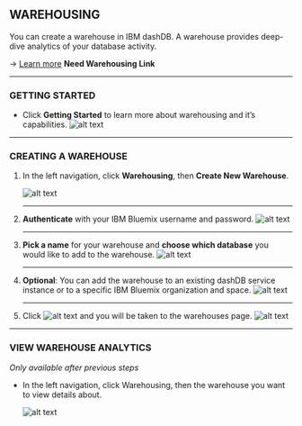 <link href="http://maxcdn.bootstrapcdn.com/font-awesome/4.2.0/css/font-awesome.min.css" rel="stylesheet">

## WAREHOUSING

You can create a warehouse in IBM dashDB. A warehouse provides deep-dive analytics of your database activity.

→ [Learn more](https://docs.cloudant.com/replication.html#undefined) **Need Warehousing Link**

---

### GETTING STARTED
* Click **Getting Started** to learn more about warehousing and it’s capabilities.
![alt text](images/visual_guide/4_warehousing/1.png)

---

### CREATING A WAREHOUSE
 
1. In the left navigation, click **Warehousing**, then **Create New Warehouse**.

	![alt text](images/visual_guide/4_warehousing/2.png)

	---
2. **Authenticate** with your IBM Bluemix username and password.
	![alt text](images/visual_guide/4_warehousing/3.png)
	
	---
3. **Pick a name** for your warehouse and **choose which database** you would like to add to the warehouse.
	![alt text](images/visual_guide/4_warehousing/4.png)
	
	---
4. **Optional**: You can add the warehouse to an existing dashDB service instance or to a specific IBM Bluemix organization and space.
	![alt text](images/visual_guide/4_warehousing/5.png)
	
	---
5. Click ![alt text](images/visual_guide/4_warehousing/Button.png) and you will be taken to the warehouses page.
	![alt text](images/visual_guide/4_warehousing/6.png)

---

### VIEW WAREHOUSE ANALYTICS
*Only available after previous steps*

* In the left navigation, click Warehousing, then the warehouse you want to view details about.

	![alt text](images/visual_guide/4_warehousing/6.png)